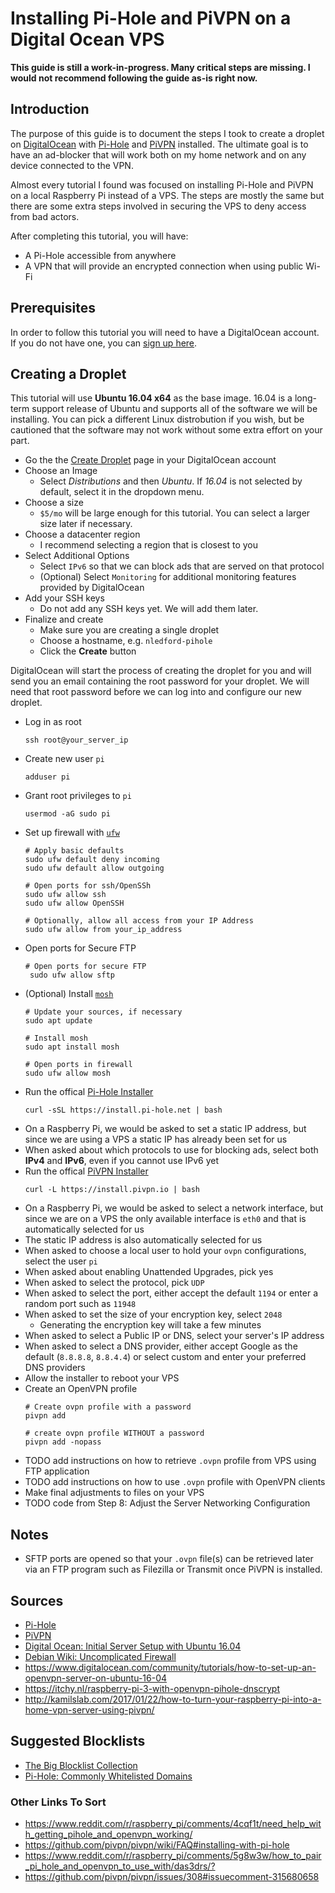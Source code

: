 # Installing Pi-Hole and PiVPN on a Digital Ocean VPS

**This guide is still a work-in-progress. Many critical steps are missing. I would not recommend following the guide as-is right now.**

## Introduction

The purpose of this guide is to document the steps I took to create a droplet on [DigitalOcean](https://www.digitalocean.com/) with [Pi-Hole](https://pi-hole.net/) and [PiVPN](http://www.pivpn.io/) installed. The ultimate goal is to have an ad-blocker that will work both on my home network and on any device connected to the VPN.

Almost every tutorial I found was focused on installing Pi-Hole and PiVPN on a local Raspberry Pi instead of a VPS. The steps are mostly the same but there are some extra steps involved in securing the VPS to deny access from bad actors.

After completing this tutorial, you will have:

- A Pi-Hole accessible from anywhere
- A VPN that will provide an encrypted connection when using public Wi-Fi

## Prerequisites

In order to follow this tutorial you will need to have a DigitalOcean account. If you do not have one, you can [sign up here](https://cloud.digitalocean.com/registrations/new).

## Creating a Droplet

This tutorial will use **Ubuntu 16.04 x64** as the base image. 16.04 is a long-term support release of Ubuntu and supports all of the software we will be installing. You can pick a different Linux distrobution if you wish, but be cautioned that the software may not work without some extra effort on your part.

- Go the the [Create Droplet](https://cloud.digitalocean.com/droplets/new) page in your DigitalOcean account
- Choose an Image
  - Select _Distributions_ and then _Ubuntu_. If _16.04_ is not selected by default, select it in the dropdown menu.
- Choose a size
  - `$5/mo` will be large enough for this tutorial. You can select a larger size later if necessary.
- Choose a datacenter region
  - I recommend selecting a region that is closest to you
- Select Additional Options
  - Select `IPv6` so that we can block ads that are served on that protocol
  - (Optional) Select `Monitoring` for additional monitoring features provided by DigitalOcean
- Add your SSH keys
  - Do not add any SSH keys yet. We will add them later.
- Finalize and create
  - Make sure you are creating a single droplet
  - Choose a hostname, e.g. `nledford-pihole`
  - Click the **Create** button

DigitalOcean will start the process of creating the droplet for you and will send you an email containing the root password for your droplet. We will need that root password before we can log into and configure our new droplet.

- Log in as root
    ```shell
    ssh root@your_server_ip
    ```
- Create new user `pi`
    ```shell
    adduser pi
    ```
- Grant root privileges to `pi`
    ```shell
    usermod -aG sudo pi
    ```
- Set up firewall with [`ufw`](https://wiki.debian.org/Uncomplicated%20Firewall%20%28ufw%29)
    ```shell
    # Apply basic defaults
    sudo ufw default deny incoming
    sudo ufw default allow outgoing

    # Open ports for ssh/OpenSSh
    sudo ufw allow ssh
    sudo ufw allow OpenSSH

    # Optionally, allow all access from your IP Address
    sudo ufw allow from your_ip_address
    ```
- Open ports for Secure FTP
   ```shell
   # Open ports for secure FTP
    sudo ufw allow sftp
   ```
- (Optional) Install [`mosh`](https://mosh.org/)
    ```shell
    # Update your sources, if necessary
    sudo apt update

    # Install mosh
    sudo apt install mosh

    # Open ports in firewall
    sudo ufw allow mosh
    ```
- Run the offical [Pi-Hole Installer](https://github.com/pi-hole/pi-hole/blob/master/automated%20install/basic-install.sh)
    ```shell
    curl -sSL https://install.pi-hole.net | bash
    ```
- On a Raspberry Pi, we would be asked to set a static IP address, but since we are using a VPS a static IP has already been set for us
- When asked about which protocols to use for blocking ads, select both **IPv4** and **IPv6**, even if you cannot use IPv6 yet
- Run the offical [PiVPN Installer](https://github.com/pivpn/pivpn/blob/master/auto_install/install.sh)
  ```shell
  curl -L https://install.pivpn.io | bash
  ```
- On a Raspberry Pi, we would be asked to select a network interface, but since we are on a VPS the only available interface is `eth0` and that is automatically selected for us
- The static IP address is also automatically selected for us
- When asked to choose a local user to hold your `ovpn` configurations, select the user `pi`
- When asked about enabling Unattended Upgrades, pick yes
- When asked to select the protocol, pick `UDP`
- When asked to select the port, either accept the default `1194` or enter a random port such as `11948`
- When asked to set the size of your encryption key, select `2048`
  - Generating the encryption key will take a few minutes
- When asked to select a Public IP or DNS, select your server's IP address
- When asked to select a DNS provider, either accept Google as the default (`8.8.8.8`, `8.8.4.4`) or select custom and enter your preferred DNS providers
- Allow the installer to reboot your VPS
- Create an OpenVPN profile
    ```shell
    # Create ovpn profile with a password
    pivpn add

    # create ovpn profile WITHOUT a password
    pivpn add -nopass
    ```
- TODO add instructions on how to retrieve `.ovpn` profile from VPS using FTP application
- TODO add instructions on how to use `.ovpn` profile with OpenVPN clients
- Make final adjustments to files on your VPS
- TODO code from Step 8: Adjust the Server Networking Configuration

## Notes

- SFTP ports are opened so that your `.ovpn` file(s) can be retrieved later via an FTP program such as Filezilla or Transmit once PiVPN is installed.

## Sources

- [Pi-Hole](https://github.com/pi-hole/pi-hole)
- [PiVPN](https://github.com/pivpn/pivpn)
- [Digital Ocean: Initial Server Setup with Ubuntu 16.04](https://www.digitalocean.com/community/tutorials/initial-server-setup-with-ubuntu-16-04)
- [Debian Wiki: Uncomplicated Firewall](https://wiki.debian.org/Uncomplicated%20Firewall%20%28ufw%29)
- https://www.digitalocean.com/community/tutorials/how-to-set-up-an-openvpn-server-on-ubuntu-16-04
- <https://itchy.nl/raspberry-pi-3-with-openvpn-pihole-dnscrypt>
- <http://kamilslab.com/2017/01/22/how-to-turn-your-raspberry-pi-into-a-home-vpn-server-using-pivpn/>

## Suggested Blocklists

- [The Big Blocklist Collection](https://wally3k.github.io/)
- [Pi-Hole: Commonly Whitelisted Domains](https://discourse.pi-hole.net/t/commonly-whitelisted-domains/212)

### Other Links To Sort

- <https://www.reddit.com/r/raspberry_pi/comments/4cqf1t/need_help_with_getting_pihole_and_openvpn_working/>
- <https://github.com/pivpn/pivpn/wiki/FAQ#installing-with-pi-hole>
- <https://www.reddit.com/r/raspberry_pi/comments/5g8w3w/how_to_pair_pi_hole_and_openvpn_to_use_with/das3drs/?>
- <https://github.com/pivpn/pivpn/issues/308#issuecomment-315680658>
